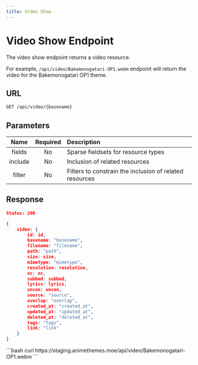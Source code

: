 ```yaml
---
title: Video Show
---
```


<Block>

# Video Show Endpoint

The video show endpoint returns a video resource.

For example, `/api/video/Bakemonogatari-OP1.webm` endpoint will return the video for the Bakemonogatari OP1 theme.

## URL

```sh
GET /api/video/{basename}
```

## Parameters

| Name    | Required | Description                                             |
| :-----: | :------: | :------------------------------------------------------ |
| fields  | No       | Sparse fieldsets for resource types                     |
| include | No       | Inclusion of related resources                          |
| filter  | No       | Filters to constrain the inclusion of related resources |

## Response

```json
Status: 200

{
    video: {
        id: id,
        basename: "basename",
        filename: "filename",
        path: "path",
        size: size,
        mimetype: "mimetype",
        resolution: resolution,
        nc: nc,
        subbed: subbed,
        lyrics: lyrics,
        uncen: uncen,
        source: "source",
        overlap: "overlap",
        created_at: "created_at",
        updated_at: "updated_at",
        deleted_at: "deleted_at",
        tags: "tags",
        link: "link"
    }
}
```

<Example>

<CURL>
```bash
curl https://staging.animethemes.moe/api/video/Bakemonogatari-OP1.webm
```
</CURL>

</Example>

</Block>
